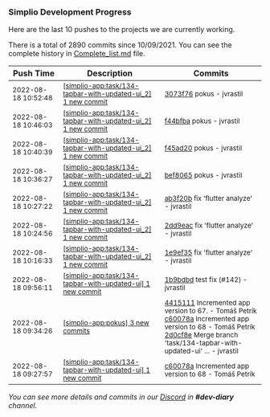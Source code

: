
### Simplio Development Progress

Here are the last 10 pushes to the projects we are currently working.

There is a total of 2890 commits since 10/09/2021. You can see the complete history in
 [Complete_list.md](Complete_list.md) file.

| Push Time | Description | Commits |
| --- | --- | --- |
| <sub>2022-08-18 10:52:48</sub> | <sub>[[simplio-app:task/134\-tapbar\-with\-updated\-ui\_2] 1 new commit](https://github.com/SimplioOfficial/simplio-app/commit/3073f76052c4cdf8a0c5208eb2bc3e36a570e6d9)</sub> | <sub>[3073f76](https://github.com/SimplioOfficial/simplio-app/commit/3073f76052c4cdf8a0c5208eb2bc3e36a570e6d9) pokus - jvrastil</sub> |
| <sub>2022-08-18 10:46:03</sub> | <sub>[[simplio-app:task/134\-tapbar\-with\-updated\-ui\_2] 1 new commit](https://github.com/SimplioOfficial/simplio-app/commit/f44bfba510826494afaae407ed60c8309ec0b6d6)</sub> | <sub>[f44bfba](https://github.com/SimplioOfficial/simplio-app/commit/f44bfba510826494afaae407ed60c8309ec0b6d6) pokus - jvrastil</sub> |
| <sub>2022-08-18 10:40:39</sub> | <sub>[[simplio-app:task/134\-tapbar\-with\-updated\-ui\_2] 1 new commit](https://github.com/SimplioOfficial/simplio-app/commit/f45ad20b867c9ed4ea2125467632e179b153380a)</sub> | <sub>[f45ad20](https://github.com/SimplioOfficial/simplio-app/commit/f45ad20b867c9ed4ea2125467632e179b153380a) pokus - jvrastil</sub> |
| <sub>2022-08-18 10:36:27</sub> | <sub>[[simplio-app:task/134\-tapbar\-with\-updated\-ui\_2] 1 new commit](https://github.com/SimplioOfficial/simplio-app/commit/bef806574e0d54144e7ed419b008fa96ce17e8a9)</sub> | <sub>[bef8065](https://github.com/SimplioOfficial/simplio-app/commit/bef806574e0d54144e7ed419b008fa96ce17e8a9) pokus - jvrastil</sub> |
| <sub>2022-08-18 10:27:22</sub> | <sub>[[simplio-app:task/134\-tapbar\-with\-updated\-ui\_2] 1 new commit](https://github.com/SimplioOfficial/simplio-app/commit/ab3f20b040e06020b8dfe747dbd491b6aacd402b)</sub> | <sub>[ab3f20b](https://github.com/SimplioOfficial/simplio-app/commit/ab3f20b040e06020b8dfe747dbd491b6aacd402b) fix 'flutter analyze' - jvrastil</sub> |
| <sub>2022-08-18 10:24:56</sub> | <sub>[[simplio-app:task/134\-tapbar\-with\-updated\-ui\_2] 1 new commit](https://github.com/SimplioOfficial/simplio-app/commit/2dd9eac6542d1033b82bdec254df9141756baac9)</sub> | <sub>[2dd9eac](https://github.com/SimplioOfficial/simplio-app/commit/2dd9eac6542d1033b82bdec254df9141756baac9) fix 'flutter analyze' - jvrastil</sub> |
| <sub>2022-08-18 10:16:33</sub> | <sub>[[simplio-app:task/134\-tapbar\-with\-updated\-ui\_2] 1 new commit](https://github.com/SimplioOfficial/simplio-app/commit/1e9ef35d8887efeea0ee7f3f722210d73f52c551)</sub> | <sub>[1e9ef35](https://github.com/SimplioOfficial/simplio-app/commit/1e9ef35d8887efeea0ee7f3f722210d73f52c551) fix 'flutter analyze' - jvrastil</sub> |
| <sub>2022-08-18 09:56:11</sub> | <sub>[[simplio-app:task/134\-tapbar\-with\-updated\-ui] 1 new commit](https://github.com/SimplioOfficial/simplio-app/commit/1b9bdbd1fc86915e73ddfb184f30f82de28f8436)</sub> | <sub>[1b9bdbd](https://github.com/SimplioOfficial/simplio-app/commit/1b9bdbd1fc86915e73ddfb184f30f82de28f8436) test fix (#142) - jvrastil</sub> |
| <sub>2022-08-18 09:34:26</sub> | <sub>[[simplio-app:pokus] 3 new commits](https://github.com/SimplioOfficial/simplio-app/compare/b9928ca98185...2d0cf8e794be)</sub> | <sub>[4415111](https://github.com/SimplioOfficial/simplio-app/commit/4415111f2e3510eb302e92128f1bd6c109964651) Incremented app version to 67. - Tomáš Petrík<br>[c60078a](https://github.com/SimplioOfficial/simplio-app/commit/c60078afc237518255edb74046b06ac733f225d5) Incremented app version to 68 - Tomáš Petrík<br>[2d0cf8e](https://github.com/SimplioOfficial/simplio-app/commit/2d0cf8e794beaa1155d444aa4e1cbfd6aba0bba1) Merge branch 'task/134-tapbar-with-updated-ui' ... - jvrastil</sub> |
| <sub>2022-08-18 09:27:57</sub> | <sub>[[simplio-app:task/134\-tapbar\-with\-updated\-ui] 1 new commit](https://github.com/SimplioOfficial/simplio-app/commit/c60078afc237518255edb74046b06ac733f225d5)</sub> | <sub>[c60078a](https://github.com/SimplioOfficial/simplio-app/commit/c60078afc237518255edb74046b06ac733f225d5) Incremented app version to 68 - Tomáš Petrík</sub> |

_You can see more details and commits in our [Discord](https://discord.gg/aKhjuwZmdP) in **#dev-diary** channel._
